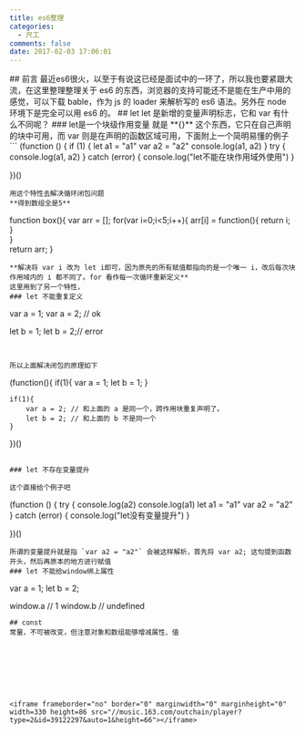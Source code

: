 ```yaml
---
title: es6整理
categories:
  - 尺工
comments: false
date: 2017-02-03 17:06:01
---
```

<p></p>
<!-- more -->
## 前言
最近es6很火，以至于有说这已经是面试中的一环了，所以我也要紧跟大流，在这里整理整理关于 es6 的东西，浏览器的支持可能还不是能在生产中用的感觉，可以下载 bable，作为 js 的 loader 来解析写的 es6 语法。另外在 node 环境下是完全可以用 es6 的。
## let
let 是新增的变量声明标志，它和 var 有什么不同呢？
### let是一个块级作用变量
就是 **{}** 这个东西，它只在自己声明的块中可用，而 var 则是在声明的函数区域可用，下面附上一个简明易懂的例子
```
(function () {
	if (1) {
		let a1 = "a1"
		var a2 = "a2"
		console.log(a1, a2)
	}
	try {
		console.log(a1, a2)
	} catch (error) {
		console.log("let不能在块作用域外使用")
	}

})()
```
用这个特性去解决循环闭包问题
**得到数组全是5**
```
function box(){
    var arr = [];
    for(var i=0;i<5;i++){
        arr[i] = function(){
            return i;                            
        }                                        
    }                                            
    return arr;
}
```
**解决将 var i 改为 let i即可，因为原先的所有赋值都指向的是一个唯一 i，改后每次块作用域内的 i 都不同了。for 看作每一次循环重新定义**
这里用到了另一个特性，
### let 不能重复定义
```
var a = 1;
var a = 2; // ok

let b = 1;
let b = 2;// error
```


所以上面解决闭包的原理如下
```
(function(){
	if(1){
		var a = 1;
		let b = 1;
	}
	
	if(1){
		var a = 2; // 和上面的 a 是同一个，跨作用块重复声明了。
		let b = 2; // 和上面的 b 不是同一个
	}
})()
```

### let 不存在变量提升

这个直接给个例子吧
```
(function () {
	try {
		console.log(a2)
		console.log(a1)
		let a1 = "a1"
		var a2 = "a2"
	} catch (error) {
		console.log("let没有变量提升")
	}

})()
```
所谓的变量提升就是指 `var a2 = "a2"` 会被这样解析，首先将 var a2; 这句提到函数开头，然后再原本的地方进行赋值
### let 不能给window绑上属性
```
var a = 1;
let b = 2;

window.a // 1
window.b // undefined
```
## const
常量，不可被改变，但注意对象和数组能够增减属性、值








<iframe frameborder="no" border="0" marginwidth="0" marginheight="0" width=330 height=86 src="//music.163.com/outchain/player?type=2&id=39122297&auto=1&height=66"></iframe>